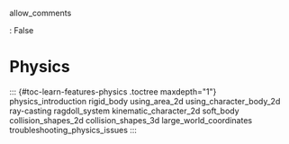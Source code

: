 allow_comments

:   False

# Physics

::: {#toc-learn-features-physics .toctree maxdepth="1"}
physics_introduction rigid_body using_area_2d using_character_body_2d
ray-casting ragdoll_system kinematic_character_2d soft_body
collision_shapes_2d collision_shapes_3d large_world_coordinates
troubleshooting_physics_issues
:::
